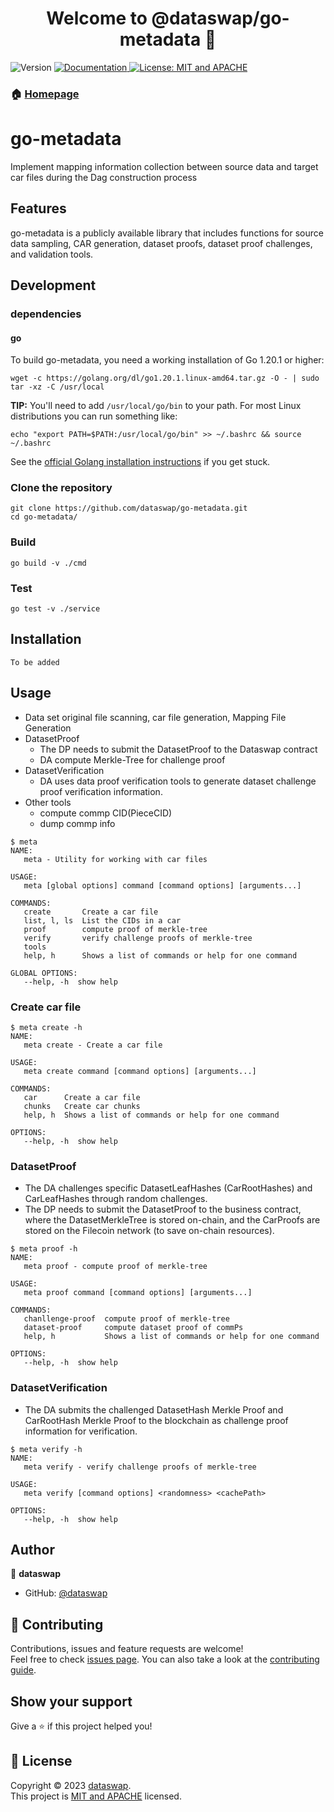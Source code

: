<h1 align="center">Welcome to @dataswap/go-metadata 👋</h1>
<p>
  <img alt="Version" src="https://img.shields.io/badge/version-0.0.0-blue.svg?cacheSeconds=2592000" />
  <a href="https://github.com/dataswap/go-metadata#readme" target="_blank">
    <img alt="Documentation" src="https://img.shields.io/badge/documentation-yes-brightgreen.svg" />
  </a>
  <a href="https://github.com/dataswap/go-metadata/blob/main/LICENSE" target="_blank">
    <img alt="License: MIT and APACHE" src="https://img.shields.io/badge/License-MIT and APACHE-yellow.svg" />
  </a>
</p>

### 🏠 [Homepage](https://github.com/dataswap/go-metadata)
# go-metadata

Implement mapping information collection between source data and target car files during the Dag construction process

## Features

go-metadata is a publicly available library that includes functions for source data sampling, CAR generation, dataset proofs, dataset proof challenges, and validation tools.

## Development

### dependencies

#### go

To build go-metadata, you need a working installation of Go 1.20.1 or higher:

```shell
wget -c https://golang.org/dl/go1.20.1.linux-amd64.tar.gz -O - | sudo tar -xz -C /usr/local
```

**TIP:**
You'll need to add `/usr/local/go/bin` to your path. For most Linux distributions you can run something like:

```shell
echo "export PATH=$PATH:/usr/local/go/bin" >> ~/.bashrc && source ~/.bashrc
```

See the [official Golang installation instructions](https://golang.org/doc/install) if you get stuck.

### Clone the repository

```shell
git clone https://github.com/dataswap/go-metadata.git
cd go-metadata/
```

### Build

```shell
go build -v ./cmd
```

### Test

```shell
go test -v ./service
```

## Installation

```shell
To be added
```

## Usage

* Data set original file scanning, car file generation, Mapping File Generation
* DatasetProof
  * The DP needs to submit the DatasetProof to the Dataswap contract
  * DA compute Merkle-Tree for challenge proof
* DatasetVerification
  * DA uses data proof verification tools to generate dataset challenge proof verification information.
* Other tools
  * compute commp CID(PieceCID)
  * dump commp info

```shell
$ meta 
NAME:
   meta - Utility for working with car files

USAGE:
   meta [global options] command [command options] [arguments...]

COMMANDS:
   create       Create a car file
   list, l, ls  List the CIDs in a car
   proof        compute proof of merkle-tree
   verify       verify challenge proofs of merkle-tree
   tools        
   help, h      Shows a list of commands or help for one command

GLOBAL OPTIONS:
   --help, -h  show help
```

### Create car file

```shell
$ meta create -h
NAME:
   meta create - Create a car file

USAGE:
   meta create command [command options] [arguments...]

COMMANDS:
   car      Create a car file
   chunks   Create car chunks
   help, h  Shows a list of commands or help for one command

OPTIONS:
   --help, -h  show help
```

### DatasetProof

* The DA challenges specific DatasetLeafHashes (CarRootHashes) and CarLeafHashes through random challenges.
* The DP needs to submit the DatasetProof to the business contract, where the DatasetMerkleTree is stored on-chain, and the CarProofs are stored on the Filecoin network (to save on-chain resources).

```shell
$ meta proof -h
NAME:
   meta proof - compute proof of merkle-tree

USAGE:
   meta proof command [command options] [arguments...]

COMMANDS:
   chanllenge-proof  compute proof of merkle-tree
   dataset-proof     compute dataset proof of commPs
   help, h           Shows a list of commands or help for one command

OPTIONS:
   --help, -h  show help
```

### DatasetVerification

* The DA submits the challenged DatasetHash Merkle Proof and CarRootHash Merkle Proof to the blockchain as challenge proof information for verification.

```shell
$ meta verify -h
NAME:
   meta verify - verify challenge proofs of merkle-tree

USAGE:
   meta verify [command options] <randomness> <cachePath>

OPTIONS:
   --help, -h  show help
```

## Author

👤 **dataswap**

* GitHub: [@dataswap](https://github.com/dataswap)

## 🤝 Contributing

Contributions, issues and feature requests are welcome!<br />Feel free to check [issues page](https://github.com/dataswap/go-metadata/issues). You can also take a look at the [contributing guide](https://github.com/dataswap/go-metadata/blob/main/CONTRIBUTING.md).

## Show your support

Give a ⭐️ if this project helped you!

## 📝 License

Copyright © 2023 [dataswap](https://github.com/dataswap).<br />
This project is [MIT and APACHE](https://github.com/dataswap/go-metadata/blob/main/LICENSE) licensed.
